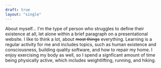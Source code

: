 ```yaml
---
draft: true
layout: "single"
---
```


About myself... I'm the type of person who struggles to define their existence at all, let alone within a brief paragraph on a presentational website. I like to think a lot, about ~~most things~~ everything. Learning is a regular activity for me and includes topics, such as human existence and consciousness, building quality software, and how to repair my home. I enjoy exercising my body as well, so I spend a signficant amount of time being physically active, which includes weightlifting, running, and hiking.
